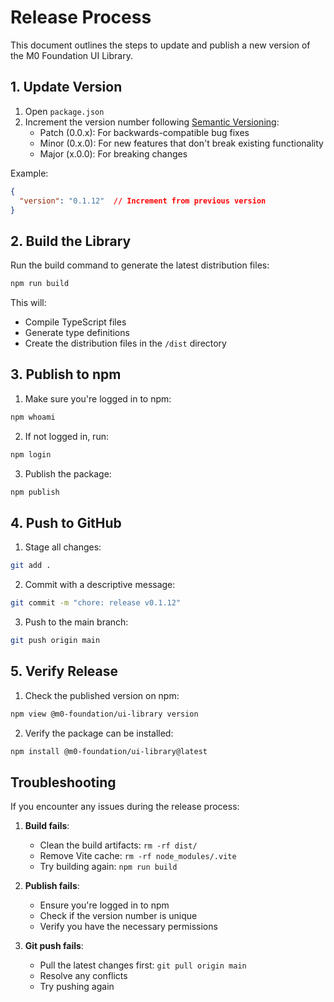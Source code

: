 # Release Process

This document outlines the steps to update and publish a new version of the M0 Foundation UI Library.

## 1. Update Version

1. Open `package.json`
2. Increment the version number following [Semantic Versioning](https://semver.org/):
   - Patch (0.0.x): For backwards-compatible bug fixes
   - Minor (0.x.0): For new features that don't break existing functionality
   - Major (x.0.0): For breaking changes

Example:
```json
{
  "version": "0.1.12"  // Increment from previous version
}
```

## 2. Build the Library

Run the build command to generate the latest distribution files:
```bash
npm run build
```

This will:
- Compile TypeScript files
- Generate type definitions
- Create the distribution files in the `/dist` directory

## 3. Publish to npm

1. Make sure you're logged in to npm:
```bash
npm whoami
```

2. If not logged in, run:
```bash
npm login
```

3. Publish the package:
```bash
npm publish
```

## 4. Push to GitHub

1. Stage all changes:
```bash
git add .
```

2. Commit with a descriptive message:
```bash
git commit -m "chore: release v0.1.12"
```

3. Push to the main branch:
```bash
git push origin main
```

## 5. Verify Release

1. Check the published version on npm:
```bash
npm view @m0-foundation/ui-library version
```

2. Verify the package can be installed:
```bash
npm install @m0-foundation/ui-library@latest
```

## Troubleshooting

If you encounter any issues during the release process:

1. **Build fails**: 
   - Clean the build artifacts: `rm -rf dist/`
   - Remove Vite cache: `rm -rf node_modules/.vite`
   - Try building again: `npm run build`

2. **Publish fails**:
   - Ensure you're logged in to npm
   - Check if the version number is unique
   - Verify you have the necessary permissions

3. **Git push fails**:
   - Pull the latest changes first: `git pull origin main`
   - Resolve any conflicts
   - Try pushing again 